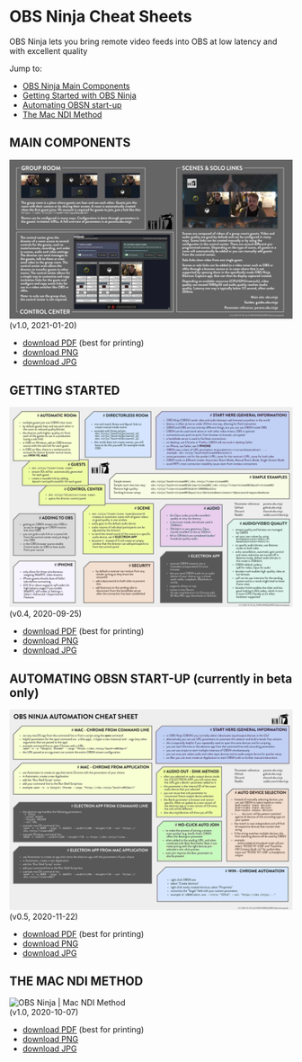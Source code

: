 # OBS Ninja Cheat Sheets
OBS Ninja lets you bring remote video feeds into OBS at low latency and with excellent quality

  Jump to:

* [OBS Ninja Main Components](#maincomponents)
* [Getting Started with OBS Ninja](#gettingstarted)
* [Automating OBSN start-up](#automation)
* [The Mac NDI Method](#macndimethod)

<a name="maincomponents"></a>

## MAIN COMPONENTS

![OBS Ninja | main components](maincomponents/OBSN_main_components.jpg)   
(v1.0, 2021-01-20)

* [download PDF](maincomponents/OBSN_main_components.pdf) (best for printing)
* [download PNG](maincomponents/OBSN_main_components.png)
* [download JPG](maincomponents/OBSN_main_components.jpg)


<a name="gettingstarted"></a>

## GETTING STARTED

![OBS Ninja | cheat-sheet](cheatsheet/OBSN_cheat-sheet.jpg)   
(v0.4, 2020-09-25)

* [download PDF](cheatsheet/OBSN_cheat-sheet.pdf) (best for printing)
* [download PNG](cheatsheet/OBSN_cheat-sheet.png)
* [download JPG](cheatsheet/OBSN_cheat-sheet.jpg)


<a name="automation"></a>

## AUTOMATING OBSN START-UP (currently in beta only)

![OBS Ninja | automating start-up](automation/OBSN_automation_cheat-sheet.jpg)   
(v0.5, 2020-11-22)

* [download PDF](automation/OBSN_automation_cheat-sheet.pdf) (best for printing)
* [download PNG](automation/OBSN_automation_cheat-sheet.png)
* [download JPG](automation/OBSN_automation_cheat-sheet.jpg)


<a name="macndimethod"></a>

## THE MAC NDI METHOD

![OBS Ninja | Mac NDI Method](macndimethod/OBSN2OBS_Mac-NDI-Method.jpg)   
(v1.0, 2020-10-07)

* [download PDF](macndimethod/OBSN2OBS_Mac-NDI-Method.pdf) (best for printing)
* [download PNG](macndimethod/OBSN2OBS_Mac-NDI-Method.png)
* [download JPG](macndimethod/OBSN2OBS_Mac-NDI-Method.jpg)
